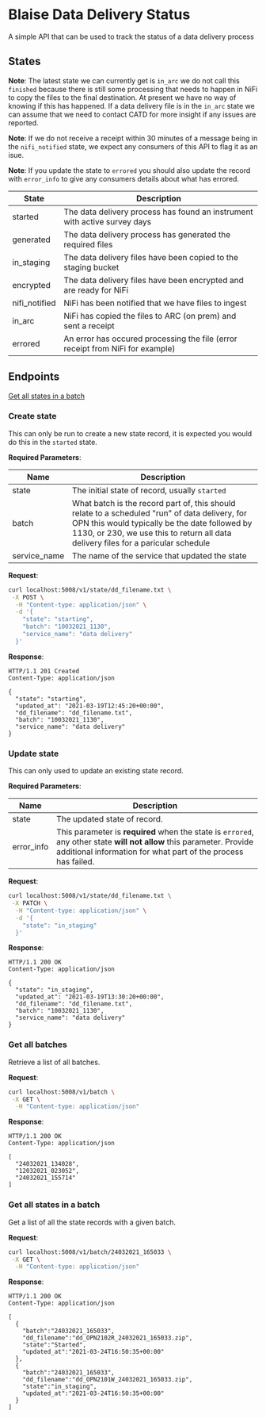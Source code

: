 # Blaise Data Delivery Status

A simple API that can be used to track the status of a data delivery process

## States

**Note**: The latest state we can currently get is `in_arc` we do not call this `finished` because there is still
some processing that needs to happen in NiFi to copy the files to the final destination. At present we have no way of
knowing if this has happened. If a data delivery file is in the `in_arc` state we can assume that we need to contact
CATD for more insight if any issues are reported.

**Note**: If we do not receive a receipt within 30 minutes of a message being in the `nifi_notified` state, we expect
any consumers of this API to flag it as an isue.

**Note**: If you update the state to `errored` you should also update the record with `error_info` to give any consumers
details about what has errored.

| State         | Description                                                                    |
|---------------|--------------------------------------------------------------------------------|
| started       | The data delivery process has found an instrument with active survey days      |
| generated     | The data delivery process has generated the required files                     |
| in_staging    | The data delivery files have been copied to the staging bucket                 |
| encrypted     | The data delivery files have been encrypted and are ready for NiFi             |
| nifi_notified | NiFi has been notified that we have files to ingest                            |
| in_arc        | NiFi has copied the files to ARC (on prem) and sent a receipt                  |
| errored       | An error has occured processing the file (error receipt from NiFi for example) |

## Endpoints

[Get all states in a batch](#get-all-states-in-a-batch)

### Create state

This can only be run to create a new state record, it is expected you would do this in the `started` state.

**Required Parameters**:

| Name         | Description                                                                                                                                                                                                                           |
|--------------|---------------------------------------------------------------------------------------------------------------------------------------------------------------------------------------------------------------------------------------|
| state        | The initial state of record, usually `started`                                                                                                                                                                                        |
| batch        | What batch is the record part of, this should relate to a scheduled "run" of data delivery, for OPN this would typically be the date followed by 1130, or 230, we use this to return all data delivery files for a paricular schedule |
| service_name | The name of the service that updated the state                                                                                                                                                                                        |

**Request**:

```sh
curl localhost:5008/v1/state/dd_filename.txt \
 -X POST \
  -H "Content-type: application/json" \
  -d '{
    "state": "starting",
    "batch": "10032021_1130",
    "service_name": "data delivery"
  }'
```

**Response**:

```http
HTTP/1.1 201 Created
Content-Type: application/json

{
  "state": "starting",
  "updated_at": "2021-03-19T12:45:20+00:00",
  "dd_filename": "dd_filename.txt",
  "batch": "10032021_1130",
  "service_name": "data delivery"
}
```

### Update state

This can only used to update an existing state record.

**Required Parameters**:

| Name         | Description                                                                                                                                                                                                                           |
|--------------|----------------------------------------------------------------------------------------------------------------------------------------------------------------------------------------|
| state        | The updated state of record.                                                                                                                                                           |
| error_info   | This parameter is **required** when the state is `errored`, any other state **will not allow** this parameter. Provide additional information for what part of the process has failed. |

**Request**:

```sh
curl localhost:5008/v1/state/dd_filename.txt \
 -X PATCH \
  -H "Content-type: application/json" \
  -d '{
    "state": "in_staging"
  }'
```

**Response**:

```http
HTTP/1.1 200 OK
Content-Type: application/json

{
  "state": "in_staging",
  "updated_at": "2021-03-19T13:30:20+00:00",
  "dd_filename": "dd_filename.txt",
  "batch": "10032021_1130",
  "service_name": "data delivery"
}
```

### Get all batches

Retrieve a list of all batches.

**Request**:

```sh
curl localhost:5008/v1/batch \
 -X GET \
  -H "Content-type: application/json"
```

**Response**:

```http
HTTP/1.1 200 OK
Content-Type: application/json

[
  "24032021_134028",
  "12032021_023052",
  "24032021_155714"
]
```

### Get all states in a batch

Get a list of all the state records with a given batch.

**Request**:

```sh
curl localhost:5008/v1/batch/24032021_165033 \
 -X GET \
  -H "Content-type: application/json"
```

**Response**:

```http
HTTP/1.1 200 OK
Content-Type: application/json

[
  {
    "batch":"24032021_165033",
    "dd_filename":"dd_OPN2102R_24032021_165033.zip",
    "state":"Started",
    "updated_at":"2021-03-24T16:50:35+00:00"
  },
  {
    "batch":"24032021_165033",
    "dd_filename":"dd_OPN2101W_24032021_165033.zip",
    "state":"in_staging",
    "updated_at":"2021-03-24T16:50:35+00:00"
  }
]
```